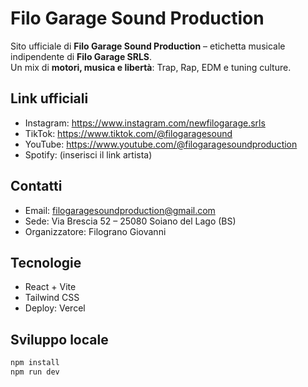 # Filo Garage Sound Production

Sito ufficiale di **Filo Garage Sound Production** – etichetta musicale indipendente di **Filo Garage SRLS**.  
Un mix di **motori, musica e libertà**: Trap, Rap, EDM e tuning culture.

## Link ufficiali
- Instagram: https://www.instagram.com/newfilogarage.srls
- TikTok: https://www.tiktok.com/@filogaragesound
- YouTube: https://www.youtube.com/@filogaragesoundproduction
- Spotify: (inserisci il link artista)

## Contatti
- Email: filogaragesoundproduction@gmail.com
- Sede: Via Brescia 52 – 25080 Soiano del Lago (BS)
- Organizzatore: Filograno Giovanni

## Tecnologie
- React + Vite
- Tailwind CSS
- Deploy: Vercel

## Sviluppo locale
```bash
npm install
npm run dev
